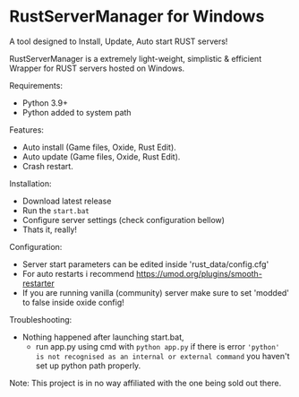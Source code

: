 # RustServerManager for Windows
A tool designed to Install, Update, Auto start RUST servers!

RustServerManager is a extremely light-weight, simplistic & efficient Wrapper for RUST servers hosted on Windows.

Requirements:
  - Python 3.9+
  - Python added to system path

Features:
  - Auto install (Game files, Oxide, Rust Edit).
  - Auto update (Game files, Oxide, Rust Edit).
  - Crash restart.

Installation:
  - Download latest release
  - Run the `start.bat`
  - Configure server settings (check configuration bellow)
  - Thats it, really!
 
Configuration:
  - Server start parameters can be edited inside 'rust_data/config.cfg'
  - For auto restarts i recommend https://umod.org/plugins/smooth-restarter
  - If you are running vanilla (community) server make sure to set 'modded' to false inside oxide config!
 
Troubleshooting:
  - Nothing happened after launching start.bat, 
     - run app.py using cmd with `python app.py` if there is error `'python' is not recognised as an internal or external command` you haven't set up python path                properly.

Note: This project is in no way affiliated with the one being sold out there.
